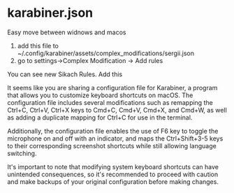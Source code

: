 # karabiner.json
Easy move between widnows and macos

1. add this file to 
~/.config/karabiner/assets/complex_modifications/sergii.json
2. go to settings->Complex Modification -> Add rules

You can see new Sikach Rules. Add this

It seems like you are sharing a configuration file for Karabiner, a program that allows you to customize keyboard shortcuts on macOS. The configuration file includes several modifications such as remapping the Ctrl+C, Ctrl+V, Ctrl+X keys to Cmd+C, Cmd+V, Cmd+X, and Cmd+W, as well as adding a duplicate mapping for Ctrl+C for use in the terminal.

Additionally, the configuration file enables the use of F6 key to toggle the microphone on and off with an indicator, and maps the Ctrl+Shift+3-5 keys to their corresponding screenshot shortcuts while still allowing language switching.

It's important to note that modifying system keyboard shortcuts can have unintended consequences, so it's recommended to proceed with caution and make backups of your original configuration before making changes.
